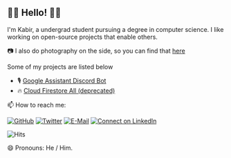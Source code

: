 ## 👋🏾 Hello! 👋🏾

I'm Kabir, a undergrad student pursuing a degree in computer science. I like working on open-source projects that enable others.

📷 I also do photography on the side, so you can find that [here](https://instagram.com/KabirKwatra)

Some of my projects are listed below

* 🎙️ [Google Assistant Discord Bot](https://github.com/KabirKwatra/Google-Assistant-Discord-Bot) 
* 🔥 [Cloud Firestore All (deprecated)](https://github.com/KabirKwatra/cloud_firestore_all)

📫 How to reach me:

[![GitHub](https://img.shields.io/github/followers/KabirKwatra?logo=github&label=Github&style=flat-square)](https://github.com/kabirkwatra)
[![Twitter](https://img.shields.io/twitter/follow/KabirKwatra?logo=twitter&label=Twitter&color=1DA1F2&style=flat-square)](https://twitter.com/KabirKwatra)
[![E-Mail](https://img.shields.io/badge/--email?label=E-mail&logo=Gmail&color=red&style=flat-square)](mailto:kabir@kwatra.me)
[![Connect on LinkedIn](https://img.shields.io/badge/--linkedin?label=LinkedIn&logo=LinkedIn&logoColor=blue&color=blue&style=flat-square)](https://www.linkedin.com/in/KabirKwatra)

![Hits](https://hitcounter.pythonanywhere.com/count/tag.svg?url=https%3A%2F%2Fgithub.com%2FKabirKwatra)

😄 Pronouns: He / Him.

